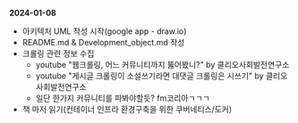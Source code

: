 **2024-01-08**
- 아키텍처 UML 작성 시작(google app - draw.io)
- README.md & Development_object.md 작성
- 크롤링 관련 정보 수집
  - youtube "웹크롤링, 어느 커뮤니티까지 뚫어봤니?" by 클리오사회발전연구소
  - youtube "게시글 크롤링이 소설쓰기라면 대댓글 크롤링은 시쓰기" by 클리오사회발전연구소
  - 일단 한가지 커뮤니티를 파봐야할듯? fm코리아ㄱㄱㄱ
- 책 마저 읽기(컨테이너 인프라 환경구축을 위한 쿠버네티스/도커)
